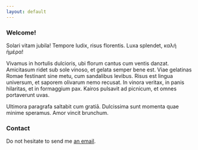```yaml
---
layout: default
---
```


### Welcome!

Solari vitam jubila! Tempore ludix, risus florentis. Luxa splendet, καλή ἡμέρα!

Vivamus in hortulis dulcioris, ubi florum cantus cum ventis danzat. Amicitasum ridet sub sole vinoso, et gelata semper bene est. Viae gelatinas Romae festinant sine metu, cum sandalibus levibus. Risus est lingua universum, et saporem olivarum nemo recusat. In vinora veritax, in panis hilaritas, et in formaggium pax. Kairos pulsavit ad picnicum, et omnes portaverunt uvas.

Ultimora paragrafa saltabit cum gratiā. Dulcissima sunt momenta quae minime speramus. Amor vincit brunchum.

### Contact
Do not hesitate to send me [an email](mailto:myname@provider.com).


